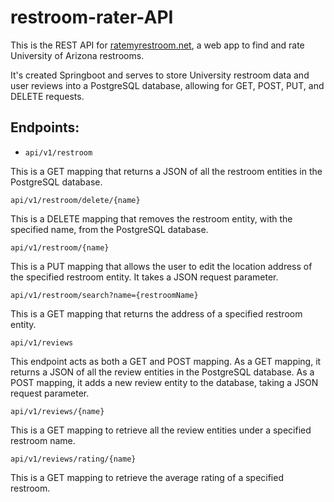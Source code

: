 # restroom-rater-API
This is the REST API for [ratemyrestroom.net](https://ratemyrestroom.net/), a web app to find and rate University of Arizona restrooms. 

It's created Springboot and serves to store University restroom data and user reviews into a PostgreSQL database, allowing for GET, POST, PUT, and DELETE requests.

## Endpoints:

-     api/v1/restroom

This is a GET mapping that returns a JSON of all the restroom entities in the PostgreSQL database.



    api/v1/restroom/delete/{name}

This is a DELETE mapping that removes the restroom entity, with the specified name, from the PostgreSQL database.



    api/v1/restroom/{name}

This is a PUT mapping that allows the user to edit the location address of the specified restroom entity. It takes a JSON request parameter.



    api/v1/restroom/search?name={restroomName}

This is a GET mapping that returns the address of a specified restroom entity.



    api/v1/reviews

This endpoint acts as both a GET and POST mapping. As a GET mapping, it returns a JSON of all the review entities in the PostgreSQL database.
As a POST mapping, it adds a new review entity to the database, taking a JSON request parameter.



    api/v1/reviews/{name}

This is a GET mapping to retrieve all the review entities under a specified restroom name.

    api/v1/reviews/rating/{name}

This is a GET mapping to retrieve the average rating of a specified restroom. 
